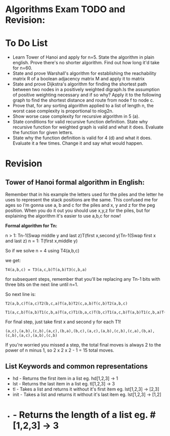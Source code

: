 Algorithms Exam TODO and Revision:
==================================

# To Do List

* Learn Tower of Hanoi and apply for n=5. State the algorithm in plain english. Prove there's no shorter algorithm. Find out how long it'd take for n=60.
* State and prove Warshall's algorithm for establishing the reachability matrix R of a boolean adjacency matrix M and apply it to matrix
*  State and prove Dijkstra's algorithm for finding the shortest path between two nodes in a positively weighted digraph.Is the assumption of positive weighting necessary and if so why? Apply it to the following graph to find the shortest distance and route from node f to node c.
*  Prove that, for any sorting algorithm applied to a list of length n, the worst case complexity is
proportional to nlog2n.
* Show worse case complexity for recursive algorithm in 5 (a).
* State conditions for valid recursive function definition. State why recursive function for weighted graph is valid and what it does. Evaluate the function for given letters.
* State why the function definition is valid for 4 (d) and what it does. Evaluate it a few times. Change it and say what would happen.

# Revision

## Tower of Hanoi formal algorithm in English:

Remember that in his example the letters used for the piles and the letter he uses to represent the stack positions are the same. This confused me for ages so I'm gonna use a, b and c for the piles and x, y and z for the peg position. When you do it out you should use x,y,z for the piles, but for explaining the algorithm it's easier to use a,b,c for now!

__Formal algorithm for Tn:__

n > 1: Tn-1(Swap middle y and last z)T(first x,second y)Tn-1(Swap first x and last z)
n = 1: T(first x,middle y)

So if we solve n = 4 using T4(a,b,c)

we get:

```
T4(a,b,c) = T3(a,c,b)T(a,b)T3(c,b,a)
```

for subsequent steps, remember that you'll be replacing any Tn-1 bits with three bits on the next line until n=1.

So next line is:

```
T2(a,b,c)T(a,c)T2(b,c,a)T(a,b)T2(c,a,b)T(c,b)T2(a,b,c)

T1(a,c,b)T(a,b)T1(c,b,a)T(a,c)T1(b,a,c)T(b,c)T1(a,c,b)T(a,b)T1(c,b,a)T(c,a)T1(b,a,c)T(c,b)T1(a,c,b)T(a,b)T1(c,b,a)
```

For final step, just take first x and second y for each T1!
```
(a,c),(a,b),(c,b),(a,c),(b,a),(b,c),(a,c),(a,b),(c,b),(c,a),(b,a),(c,b),(a,c),(a,b),(c,b)
```
If you're worried you missed a step, the total final moves is always 2 to the power of n minus 1, so 2 x 2 x 2 - 1 = 15 total moves.

## List Keywords and common representations

* hd - Returns the first item in a list eg. hd[1,2,3] -> 1
* lst - Returns the last item in a list eg. tl[1,2,3] -> 3
* tl - Takes a list and returns it without it's first item eg. lst[1,2,3] -> [2,3]
* init - Takes a list and returns it without it's last item eg. lst[1,2,3] -> [1,2]
* # - Returns the length of a list eg. #[1,2,3] -> 3